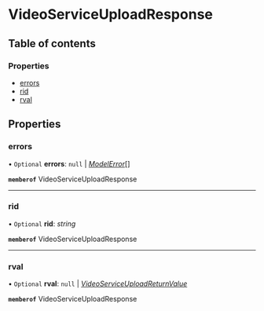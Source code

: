 # VideoServiceUploadResponse


## Table of contents

### Properties

- [errors](videoserviceuploadresponse.md#errors)
- [rid](videoserviceuploadresponse.md#rid)
- [rval](videoserviceuploadresponse.md#rval)

## Properties

### errors

• `Optional` **errors**: ``null`` \| [*ModelError*](modelerror.md)[]

**`memberof`** VideoServiceUploadResponse

___

### rid

• `Optional` **rid**: *string*

**`memberof`** VideoServiceUploadResponse

___

### rval

• `Optional` **rval**: ``null`` \| [*VideoServiceUploadReturnValue*](videoserviceuploadreturnvalue.md)

**`memberof`** VideoServiceUploadResponse
